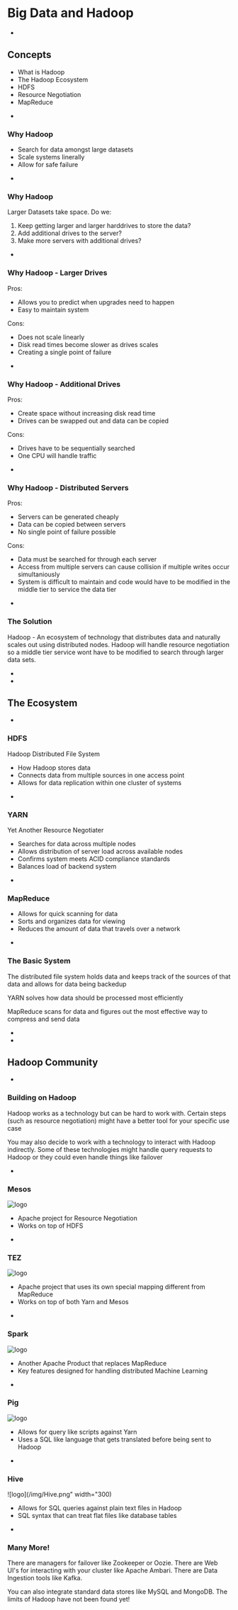 # Big Data and Hadoop

-

## Concepts

* What is Hadoop
* The Hadoop Ecosystem
* HDFS
* Resource Negotiation
* MapReduce

-

### Why Hadoop

* Search for data amongst large datasets
* Scale systems linerally
* Allow for safe failure

-

### Why Hadoop

Larger Datasets take space. Do we:

1. Keep getting larger and larger harddrives to store the data?
2. Add additional drives to the server?
3. Make more servers with additional drives?

-

### Why Hadoop - Larger Drives

Pros:

* Allows you to predict when upgrades need to happen
* Easy to maintain system

Cons:

* Does not scale linearly
* Disk read times become slower as drives scales
* Creating a single point of failure

-

### Why Hadoop - Additional Drives

Pros:

* Create space without increasing disk read time
* Drives can be swapped out and data can be copied

Cons:

* Drives have to be sequentially searched
* One CPU will handle traffic

-

### Why Hadoop - Distributed Servers

Pros:

* Servers can be generated cheaply
* Data can be copied between servers
* No single point of failure possible

Cons:

* Data must be searched for through each server
* Access from multiple servers can cause collision if multiple writes occur simultaniously
* System is difficult to maintain and code would have to be modified in the middle tier to service the data tier

-

### The Solution

Hadoop - An ecosystem of technology that distributes data and naturally scales out using distributed nodes. Hadoop will handle resource negotiation so a middle tier service wont have to be modified to search through larger data sets. 

-
-

## The Ecosystem

-

### HDFS

Hadoop Distributed File System

* How Hadoop stores data
* Connects data from multiple sources in one access point
* Allows for data replication within one cluster of systems

-

### YARN 

Yet Another Resource Negotiater

* Searches for data across multiple nodes
* Allows distribution of server load across available nodes
* Confirms system meets ACID compliance standards
* Balances load of backend system

-

### MapReduce

* Allows for quick scanning for data
* Sorts and organizes data for viewing
* Reduces the amount of data that travels over a network

-

### The Basic System

The distributed file system holds data and keeps track of the sources of that data and allows for data being backedup

YARN solves how data should be processed most efficiently

MapReduce scans for data and figures out the most effective way to compress and send data

-
-

## Hadoop Community

-

### Building on Hadoop

Hadoop works as a technology but can be hard to work with. Certain steps (such as resource negotiation) might have a better tool for your specific use case 

You may also decide to work with a technology to interact with Hadoop indirectly. Some of these technologies might handle query requests to Hadoop or they could even handle things like failover

-

### Mesos

![logo](/img/ApacheMesosLogo.png)

* Apache project for Resource Negotiation
* Works on top of HDFS

-

### TEZ

![logo](/img/ApacheTezLogo_lowres.jpg)

* Apache project that uses its own special mapping different from MapReduce
* Works on top of both Yarn and Mesos

-

### Spark

![logo](/img/spark.jpg)

* Another Apache Product that replaces MapReduce
* Key features designed for handling distributed Machine Learning

-

### Pig

![logo](/img/pig.png)

* Allows for query like scripts against Yarn
* Uses a SQL like language that gets translated before being sent to Hadoop

-

### Hive

![logo](/img/Hive.png" width="300)

* Allows for SQL queries against plain text files in Hadoop
* SQL syntax that can treat flat files like database tables

-

### Many More! 

There are managers for failover like Zookeeper or Oozie. There are Web UI's for interacting with your cluster like Apache Ambari. There are Data Ingestion tools like Kafka.

You can also integrate standard data stores like MySQL and MongoDB. The limits of Hadoop have not been found yet!